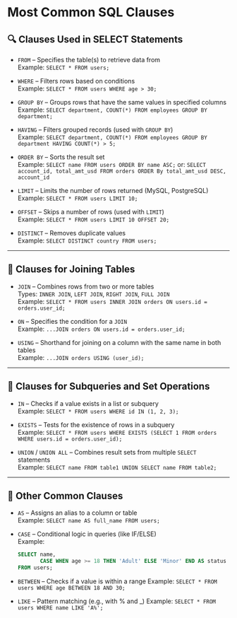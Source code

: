 # Most Common SQL Clauses

## 🔍 Clauses Used in SELECT Statements

- `FROM` – Specifies the table(s) to retrieve data from  
  Example: `SELECT * FROM users;`

- `WHERE` – Filters rows based on conditions  
  Example: `SELECT * FROM users WHERE age > 30;`

- `GROUP BY` – Groups rows that have the same values in specified columns  
  Example: `SELECT department, COUNT(*) FROM employees GROUP BY department;`

- `HAVING` – Filters grouped records (used with `GROUP BY`)  
  Example: `SELECT department, COUNT(*) FROM employees GROUP BY department HAVING COUNT(*) > 5;`

- `ORDER BY` – Sorts the result set  
  Example: `SELECT name FROM users ORDER BY name ASC;`
  or: `SELECT  account_id, total_amt_usd FROM orders ORDER By total_amt_usd DESC, account_id`

- `LIMIT` – Limits the number of rows returned (MySQL, PostgreSQL)  
  Example: `SELECT * FROM users LIMIT 10;`

- `OFFSET` – Skips a number of rows (used with `LIMIT`)  
  Example: `SELECT * FROM users LIMIT 10 OFFSET 20;`

- `DISTINCT` – Removes duplicate values  
  Example: `SELECT DISTINCT country FROM users;`

---

## 🔗 Clauses for Joining Tables

- `JOIN` – Combines rows from two or more tables  
  Types: `INNER JOIN`, `LEFT JOIN`, `RIGHT JOIN`, `FULL JOIN`  
  Example: `SELECT * FROM users INNER JOIN orders ON users.id = orders.user_id;`

- `ON` – Specifies the condition for a `JOIN`  
  Example: `...JOIN orders ON users.id = orders.user_id;`

- `USING` – Shorthand for joining on a column with the same name in both tables  
  Example: `...JOIN orders USING (user_id);`

---

## 📄 Clauses for Subqueries and Set Operations

- `IN` – Checks if a value exists in a list or subquery  
  Example: `SELECT * FROM users WHERE id IN (1, 2, 3);`

- `EXISTS` – Tests for the existence of rows in a subquery  
  Example: `SELECT * FROM users WHERE EXISTS (SELECT 1 FROM orders WHERE users.id = orders.user_id);`

- `UNION` / `UNION ALL` – Combines result sets from multiple `SELECT` statements  
  Example: `SELECT name FROM table1 UNION SELECT name FROM table2;`

---

## 🧠 Other Common Clauses

- `AS` – Assigns an alias to a column or table  
  Example: `SELECT name AS full_name FROM users;`

- `CASE` – Conditional logic in queries (like IF/ELSE)  
  Example:
  ```sql
  SELECT name,
         CASE WHEN age >= 18 THEN 'Adult' ELSE 'Minor' END AS status
  FROM users;
  ```

- `BETWEEN` – Checks if a value is within a range
  Example: `SELECT * FROM users WHERE age BETWEEN 18 AND 30;`

- `LIKE` – Pattern matching (e.g., with % and _)
  Example: `SELECT * FROM users WHERE name LIKE 'A%';`
